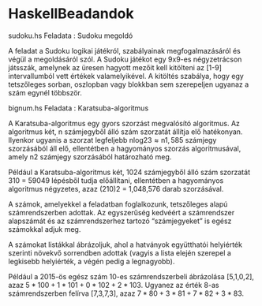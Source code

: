# HaskellBeadandok

sudoku.hs Feladata : Sudoku megoldó

A feladat a Sudoku logikai játékról, szabályainak megfogalmazásáról és végül a megoldásáról szól. 
A Sudoku játékot egy 9x9-es négyzetrácson játsszák, amelynek az üresen hagyott mezőit kell kitölteni az [1-9]
intervallumból vett értékek valamelyikével.
A kitöltés szabálya, hogy egy tetszőleges sorban, oszlopban vagy blokkban sem szerepeljen ugyanaz a szám egynél többször.

bignum.hs Feladata : Karatsuba-algoritmus

A Karatsuba-algoritmus egy gyors szorzást megvalósító algoritmus. Az algoritmus két, n számjegyből álló szám szorzatát 
állítja elő hatékonyan. Ilyenkor ugyanis a szorzat legfeljebb nlog23 ≈ n1, 585 számjegy szorzásából áll elő, 
ellentétben a hagyományos szorzás algoritmusával, amely n2 számjegy szorzásából határozható meg.

Például a Karatsuba-algoritmus két, 1024 számjegyből álló szám szorzatát 310 = 59049 lépésből tudja előállítani,
ellentétben a hagyományos algoritmus négyzetes, azaz (210)2 = 1,048,576 darab szorzásával.

A számok, amelyekkel a feladatban foglalkozunk, tetszőleges alapú számrendszerben adottak. 
Az egyszerűség kedvéért a számrendszer alapszámát és az számrendszerhez tartozó “számjegyeket” is egész számokkal adjuk meg.

A számokat listákkal ábrázoljuk, ahol a hatványok együtthatói helyiérték szerinti növekvő sorrendben adottak
(vagyis a lista elején szerepel a legkisebb helyiérték, a végén pedig a legnagyobb).

Például a 2015-ös egész szám 10-es számrendszerbeli ábrázolása [5,1,0,2], azaz
5 * 100 + 1 * 101 + 0 * 102 + 2 * 103. Ugyanez az érték 8-as számrendszerben felírva 
[7,3,7,3], azaz 7 * 80 + 3 * 81 + 7 * 82 + 3 * 83.
